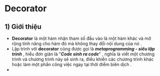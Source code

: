 # Decorator
## **1) Giới thiệu**
- **Decorator** là một hàm nhận tham số đầu vào là một hàm khác và mở rộng tính năng cho hàm đó mà không thay đổi nội dung của nó .
- Lập trình với **decorator** cũng được gọi là ***metaprogramming - siêu lập trình*** , hiểu đơn giản là "***Code sinh ra code***" , nghĩa là viết một chương trình và chương trình này sẽ sinh ra, điều khiển các chương trình khác hoặc làm một phần công việc ngay tại thời điểm biên dịch . 
- 